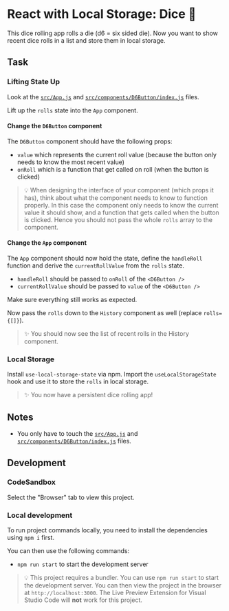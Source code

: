 # React with Local Storage: Dice 🎲

This dice rolling app rolls a die (d6 = six sided die). Now you want to show recent dice rolls in a list and store them in local storage.

## Task

### Lifting State Up

Look at the [`src/App.js`](./src/App.js) and [`src/components/D6Button/index.js`](./src/components/D6Button/index.js) files.

Lift up the `rolls` state into the `App` component.

#### Change the `D6Button` component

The `D6Button` component should have the following props:

- `value` which represents the current roll value (because the button only needs to know the most recent value)
- `onRoll` which is a function that get called on roll (when the button is clicked)

> 💡 When designing the interface of your component (which props it has), think about what the component needs to know to function properly. In this case the component only needs to know the current value it should show, and a function that gets called when the button is clicked. Hence you should not pass the whole `rolls` array to the component.

#### Change the `App` component

The `App` component should now hold the state, define the `handleRoll` function and derive the `currentRollValue` from the `rolls` state.

- `handleRoll` should be passed to `onRoll` of the `<D6Button />`
- `currentRollValue` should be passed to `value` of the `<D6Button />`

Make sure everything still works as expected.

Now pass the `rolls` down to the `History` component as well (replace `rolls={[]}`).

> ✨ You should now see the list of recent rolls in the History component.

### Local Storage

Install `use-local-storage-state` via npm. Import the `useLocalStorageState` hook and use it to store the `rolls` in local storage.

> ✨ You now have a persistent dice rolling app!

## Notes

- You only have to touch the [`src/App.js`](./src/App.js) and [`src/components/D6Button/index.js`](./src/components/D6Button/index.js) files.

## Development

### CodeSandbox

Select the "Browser" tab to view this project.

### Local development

To run project commands locally, you need to install the dependencies using `npm i` first.

You can then use the following commands:

- `npm run start` to start the development server

> 💡 This project requires a bundler. You can use `npm run start` to start the development server. You can then view the project in the browser at `http://localhost:3000`. The Live Preview Extension for Visual Studio Code will **not** work for this project.
